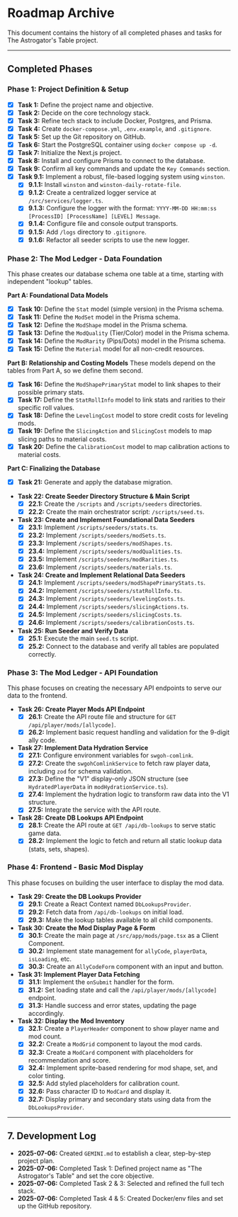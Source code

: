 # Roadmap Archive

This document contains the history of all completed phases and tasks for The Astrogator's Table project.

---

## Completed Phases

### Phase 1: Project Definition & Setup

- [x] **Task 1:** Define the project name and objective.
- [x] **Task 2:** Decide on the core technology stack.
- [x] **Task 3:** Refine tech stack to include Docker, Postgres, and Prisma.
- [x] **Task 4:** Create `docker-compose.yml`, `.env.example`, and `.gitignore`.
- [x] **Task 5:** Set up the Git repository on GitHub.
- [x] **Task 6:** Start the PostgreSQL container using `docker compose up -d`.
- [x] **Task 7:** Initialize the Next.js project.
- [x] **Task 8:** Install and configure Prisma to connect to the database.
- [x] **Task 9:** Confirm all key commands and update the `Key Commands` section.
- [x] **Task 9.1:** Implement a robust, file-based logging system using `winston`.
    - [x] **9.1.1:** Install `winston` and `winston-daily-rotate-file`.
    - [x] **9.1.2:** Create a centralized logger service at `/src/services/logger.ts`.
    - [x] **9.1.3:** Configure the logger with the format: `YYYY-MM-DD HH:mm:ss [ProcessID] [ProcessName] [LEVEL] Message`.
    - [x] **9.1.4:** Configure file and console output transports.
    - [x] **9.1.5:** Add `/logs` directory to `.gitignore`.
    - [x] **9.1.6:** Refactor all seeder scripts to use the new logger.

### Phase 2: The Mod Ledger - Data Foundation

This phase creates our database schema one table at a time, starting with independent "lookup" tables.

**Part A: Foundational Data Models**
*   [x] **Task 10:** Define the `Stat` model (simple version) in the Prisma schema.
*   [x] **Task 11:** Define the `ModSet` model in the Prisma schema.
*   [x] **Task 12:** Define the `ModShape` model in the Prisma schema.
*   [x] **Task 13:** Define the `ModQuality` (Tier/Color) model in the Prisma schema.
*   [x] **Task 14:** Define the `ModRarity` (Pips/Dots) model in the Prisma schema.
*   [x] **Task 15:** Define the `Material` model for all non-credit resources.

**Part B: Relationship and Costing Models**
These models depend on the tables from Part A, so we define them second.
*   [x] **Task 16:** Define the `ModShapePrimaryStat` model to link shapes to their possible primary stats.
*   [x] **Task 17:** Define the `StatRollInfo` model to link stats and rarities to their specific roll values.
*   [x] **Task 18:** Define the `LevelingCost` model to store credit costs for leveling mods.
*   [x] **Task 19:** Define the `SlicingAction` and `SlicingCost` models to map slicing paths to material costs.
*   [x] **Task 20:** Define the `CalibrationCost` model to map calibration actions to material costs.

**Part C: Finalizing the Database**
*   [x] **Task 21:** Generate and apply the database migration.
*   **Task 22: Create Seeder Directory Structure & Main Script**
    *   [x] **22.1:** Create the `/scripts` and `/scripts/seeders` directories.
    *   [x] **22.2:** Create the main orchestrator script: `/scripts/seed.ts`.
*   **Task 23: Create and Implement Foundational Data Seeders**
    *   [x] **23.1:** Implement `/scripts/seeders/stats.ts`.
    *   [x] **23.2:** Implement `/scripts/seeders/modSets.ts`.
    *   [x] **23.3:** Implement `/scripts/seeders/modShapes.ts`.
    *   [x] **23.4:** Implement `/scripts/seeders/modQualities.ts`.
    *   [x] **23.5:** Implement `/scripts/seeders/modRarities.ts`.
    *   [x] **23.6:** Implement `/scripts/seeders/materials.ts`.
*   **Task 24: Create and Implement Relational Data Seeders**
    *   [x] **24.1:** Implement `/scripts/seeders/modShapePrimaryStats.ts`.
    *   [x] **24.2:** Implement `/scripts/seeders/statRollInfo.ts`.
    *   [x] **24.3:** Implement `/scripts/seeders/levelingCosts.ts`.
    *   [x] **24.4:** Implement `/scripts/seeders/slicingActions.ts`.
    *   [x] **24.5:** Implement `/scripts/seeders/slicingCosts.ts`.
    *   [x] **24.6:** Implement `/scripts/seeders/calibrationCosts.ts`.
*   **Task 25: Run Seeder and Verify Data**
    *   [x] **25.1:** Execute the main `seed.ts` script.
    *   [x] **25.2:** Connect to the database and verify all tables are populated correctly.

### Phase 3: The Mod Ledger - API Foundation

This phase focuses on creating the necessary API endpoints to serve our data to the frontend.

*   **Task 26: Create Player Mods API Endpoint**
    *   [x] **26.1:** Create the API route file and structure for `GET /api/player/mods/[allycode]`.
    *   [x] **26.2:** Implement basic request handling and validation for the 9-digit ally code.
*   **Task 27: Implement Data Hydration Service**
    *   [x] **27.1:** Configure environment variables for `swgoh-comlink`.
    *   [x] **27.2:** Create the `swgohComlinkService` to fetch raw player data, including `zod` for schema validation.
    *   [x] **27.3:** Define the "V1" display-only JSON structure (see `HydratedPlayerData` in `modHydrationService.ts`).
    *   [x] **27.4:** Implement the hydration logic to transform raw data into the V1 structure.
    *   [x] **27.5:** Integrate the service with the API route.
*   **Task 28: Create DB Lookups API Endpoint**
    *   [x] **28.1:** Create the API route at `GET /api/db-lookups` to serve static game data.
    *   [x] **28.2:** Implement the logic to fetch and return all static lookup data (stats, sets, shapes).

### Phase 4: Frontend - Basic Mod Display

This phase focuses on building the user interface to display the mod data.

*   **Task 29: Create the DB Lookups Provider**
    *   [x] **29.1:** Create a React Context named `DbLookupsProvider`.
    *   [x] **29.2:** Fetch data from `/api/db-lookups` on initial load.
    *   [x] **29.3:** Make the lookup tables available to all child components.
*   **Task 30: Create the Mod Display Page & Form**
    *   [x] **30.1:** Create the main page at `/src/app/mods/page.tsx` as a Client Component.
    *   [x] **30.2:** Implement state management for `allyCode`, `playerData`, `isLoading`, etc.
    *   [x] **30.3:** Create an `AllyCodeForm` component with an input and button.
*   **Task 31: Implement Player Data Fetching**
    *   [x] **31.1:** Implement the `onSubmit` handler for the form.
    *   [x] **31.2:** Set loading state and call the `/api/player/mods/[allycode]` endpoint.
    *   [x] **31.3:** Handle success and error states, updating the page accordingly.
*   **Task 32: Display the Mod Inventory**
    *   [x] **32.1:** Create a `PlayerHeader` component to show player name and mod count.
    *   [x] **32.2:** Create a `ModGrid` component to layout the mod cards.
    *   [x] **32.3:** Create a `ModCard` component with placeholders for recommendation and score.
    *   [x] **32.4:** Implement sprite-based rendering for mod shape, set, and color tinting.
    *   [x] **32.5:** Add styled placeholders for calibration count.
    *   [x] **32.6:** Pass character ID to `ModCard` and display it.
    *   [x] **32.7:** Display primary and secondary stats using data from the `DbLookupsProvider`.

---
## 7. Development Log

*   **2025-07-06:** Created `GEMINI.md` to establish a clear, step-by-step project plan.
*   **2025-07-06:** Completed Task 1: Defined project name as "The Astrogator's Table" and set the core objective.
*   **2025-07-06:** Completed Task 2 & 3: Selected and refined the full tech stack.
*   **2025-07-06:** Completed Task 4 & 5: Created Docker/env files and set up the GitHub repository.
